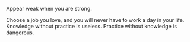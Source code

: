 Appear weak when you are strong.



Choose a job you love, and you will never have to work a day in your life.
Knowledge without practice is useless. Practice without knowledge is dangerous.

